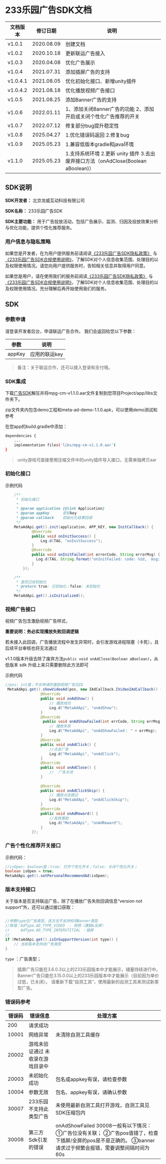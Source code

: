# 233乐园广告SDK文档

| 文档版本     | 修订日期       | 说明                                    |
|----------|------------|---------------------------------------|
| v1.0.1   | 2020.08.09 | 创建文档                                  |
| v1.0.2   | 2020.10.18 | 更新联运广告接入                              |
| v1.0.3   | 2020.04.08 | 优化广告展示                                |
| v1.0.4   | 2021.07.31 | 添加插屏广告的支持                             |
| v1.0.4.1 | 2021.08.05 | 优化初始化接口、新增unity插件                     |
| v1.0.4.2 | 2021.08.18 | 优化播放视频广告接口                            |
| v1.0.5   | 2021.08.25 | 添加Banner广告的支持                         |
| v1.0.6   | 2022.01.11 | 1、添加关闭Banner广告的功能 2、添加开启或关闭个性化广告推荐的开关 |
| v1.0.7   | 2022.07.12 | 修复部分bug提升稳定性                          |
| v1.0.8   | 2025.04.27 | 1.优化错误码返回 2.修复bug                     |
| v1.0.9   | 2025.05.23 | 1.兼容低版本gradle和java环境                  |
| v1.1.0   | 2025.05.23 | 1.支持系统环境 2.更新 unity 插件 3.去出废弃接口方法（onAdClose(Boolean aBoolean)）   |

## SDK说明

**SDK开发者：** 北京龙威互动科技有限公司

**SDK名称：** 233乐园广告SDK

**SDK主要功能：** 用于广告投放活动，包括广告展示、监测、归因及投放效果分析与优化功能，提供个性化推荐服务。

### 用户信息与隐私策略

如果您是开发者，在为用户提供服务前请阅读[《233乐园广告SDK隐私政策》](../protocol/233乐园广告SDK隐私政策.md) 与 [《233乐园广告SDK合规使用说明》](../protocol/233乐园广告SDK合规使用说明.md)，了解SDK对个人信息收集范围、处理目的以及权限使用情况。请您向用户提供服务时，告知相关信息并取得用户同意。

如果您是用户，请在使用我们的服务前阅读[《233乐园广告SDK隐私政策》](../protocol/233乐园广告SDK隐私政策.md) 与 [《233乐园广告SDK合规使用说明》](../protocol/233乐园广告SDK合规使用说明.md)，了解SDK对个人信息收集范围、处理目的以及权限使用情况。充分理解后再开始使用我们的服务。

## SDK

###  参数申请

请登录开发者后台，申请联运广告合作。 我们会返回给您以下参数：

| 参数   | 说明          |
| ------ | ------------- |
| appKey | 应用的联运key |

> 备注：关于联运合作，还可以接入登录和支付哦。

### SDK集成

下载[广告SDK](https://release.233leyuan.com/online/5vX6zTWrbHZ31755411497205.zip)解压并将mpg-cm-v1.1.0.aar文件复制到您项目Project/app/libs文件夹下。

zip文件夹内包含demo工程和meta-ad-demo-1.1.0.apk，可以使用demo测试和参考

在您app的build.gradle中添加：

```bash
dependencies {
    ...
    implementation files('libs/mpg-cm-v1.1.0.aar')
}
```

> unity游戏可直接使用压缩文件中的unity插件导入接口，无需单独拷贝aar

### 初始化接口

示例代码

```java
    /**
     * 初始化接口
     *
     * @param application {@link Application}
     * @param appKey      密钥key
     * @param callback    初始化化结果回调
     */
    MetaAdApi.get().init(application, APP_KEY, new InitCallback() {
            @Override
            public void onInitSuccess() {
                Log.d(TAG, "onInitSuccess");
            }
            @Override
            public void onInitFailed(int errorCode, String errorMsg) {
              Log.d(TAG, String.format("onInitFailed: code: %1d,  msg: %2s", errorCode, errorMsg));
            }
        });

    /**
     * 是否已经初始化
     * @return true: 已初始化；false: 未初始化
     */
    MetaAdApi.get().isInitialized();

```

### 视频广告接口

视频广告包含激励视频广告样式，

**重要说明：务必实现播放失败回调逻辑**

若未接入此回调，广告播放流程中发生异常时，会引发游戏进程阻塞（卡死），且后续平台审核也将无法通过

v1.1.0版本升级去除了废弃方法```public void onAdClose(Boolean aBoolean)```，从低版本 sdk 升级上来只需要删除此方法即可

示例代码 

```java
//pos: int值；平台申请的激励视频广告位ID
 MetaAdApi.get().showVideoAd(pos, new IAdCallback.IVideoIAdCallback() {
                @Override
                public void onAdShow() {
                    // 播放成功
                    Log.d("MetaAdApi", "onAdShow");
                }
                @Override
                 public void onAdShowFailed(int errCode, String errMsg) {
                    // 播放失败
                    Log.d("MetaAdApi", "onAdShowFailed： " + errMsg);
                }
                @Override
                public void onAdClick() {
                    //点击广告
                    Log.d("MetaAdApi", "onAdClick");
                }
                @Override
                public void onAdClose() {
                    //  广告关闭
                }
              
                @Override
                public void onAdClickSkip() {
                    // 播放点击跳过
                    Log.d("MetaAdApi", "onAdClickSkip");
                }
                @Override
                public void onAdReward() {
                    //发放激励
                    Log.d("MetaAdApi", "onAdReward");
                }
            });
```

### 广告个性化推荐开关接口

示例代码：


```java
//isOpen: boolean值；true: 打开个性化开关；false: 关闭个性化开关；
boolean isOpen = true;
MetaAdApi.get().setPersonalRecommendAd(isOpen);
```

### 版本支持接口

关于版本是否支持联运广告，除了在播放广告失败回调信息“version not support”外，还可以通过接口获取：

```java

//参数type位广告类型，该方法不支持检测Banner类型
//取值：AdType.AD_TYPE_VIDEO  : 视频（激励&全屏）  
//     AdType.AD_TYPE_INTERSTITIAL ：插屏  
//
if (MetaAdApi.get().isInSupportVersion(int type)) {
    // 当前版本支持该广告类型
} 
```

`type` ：广告类型；

> 插屏广告只能在3.6.0.3以上的233乐园版本中才能展示，铺量持续进行中。
> Banner广告只能在3.15.0.0以上的233乐园版本中才能展示（目前因为单价过低，已关闭）。
> 请重新下载“自测工具”，使用最新的自测工具来测试新类型广告。

### 错误码参考

 

| 错误码 | 错误信息                          | 处理方案                                                     |
| ------ | --------------------------------- | ------------------------------------------------------------ |
| 200    | 请求成功                          |                                                              |
| 10001  | 网络异常                          | 未清除自测工具缓存                                           |
| 20002  | 游戏未验证通过 未收录在游戏目录中 |                                                              |
| 20003  | 未初始化成功                      | 包名或appkey有误，请检查参数                                 |
| 10004  | 参数无效                          | 包名、appkey有误，请确认参数                                 |
| 30007  | 233乐园不支持此类型广告           | 未使用最新自测工具打开游戏，自测工具见SDK压缩包内            |
| 30008  | 第三方Sdk引发的错误               | onAdShowFailed 30008一般有以下情况： ①广告位没有关联； ②广告pos值错了，检查下插屏/全屏的pos是不是正确的。 ③banner请求过于频繁会报错，需要调整间隔时间为60s |

